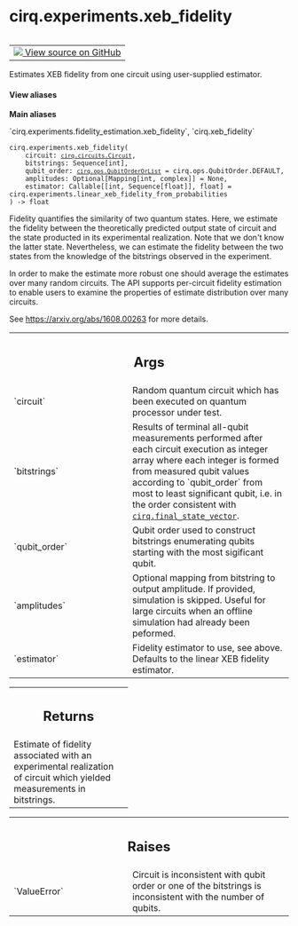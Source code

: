 <div itemscope itemtype="http://developers.google.com/ReferenceObject">
<meta itemprop="name" content="cirq.experiments.xeb_fidelity" />
<meta itemprop="path" content="Stable" />
</div>

# cirq.experiments.xeb_fidelity

<!-- Insert buttons and diff -->

<table class="tfo-notebook-buttons tfo-api" align="left">

<td>
  <a target="_blank" href="https://github.com/quantumlib/cirq/tree/master/cirq/experiments/fidelity_estimation.py">
    <img src="https://www.tensorflow.org/images/GitHub-Mark-32px.png" />
    View source on GitHub
  </a>
</td>
</table>



Estimates XEB fidelity from one circuit using user-supplied estimator.

<section class="expandable">
  <h4 class="showalways">View aliases</h4>
  <p>
<b>Main aliases</b>
<p>`cirq.experiments.fidelity_estimation.xeb_fidelity`, `cirq.xeb_fidelity`</p>
</p>
</section>

<pre class="devsite-click-to-copy prettyprint lang-py tfo-signature-link">
<code>cirq.experiments.xeb_fidelity(
    circuit: <a href="../../cirq/circuits/Circuit.md"><code>cirq.circuits.Circuit</code></a>,
    bitstrings: Sequence[int],
    qubit_order: <a href="../../cirq/ops/QubitOrderOrList.md"><code>cirq.ops.QubitOrderOrList</code></a> = cirq.ops.QubitOrder.DEFAULT,
    amplitudes: Optional[Mapping[int, complex]] = None,
    estimator: Callable[[int, Sequence[float]], float] = cirq.experiments.linear_xeb_fidelity_from_probabilities
) -> float
</code></pre>



<!-- Placeholder for "Used in" -->

Fidelity quantifies the similarity of two quantum states. Here, we estimate
the fidelity between the theoretically predicted output state of circuit and
the state producted in its experimental realization. Note that we don't know
the latter state. Nevertheless, we can estimate the fidelity between the two
states from the knowledge of the bitstrings observed in the experiment.

In order to make the estimate more robust one should average the estimates
over many random circuits. The API supports per-circuit fidelity estimation
to enable users to examine the properties of estimate distribution over
many circuits.

See https://arxiv.org/abs/1608.00263 for more details.

<!-- Tabular view -->
 <table class="responsive fixed orange">
<colgroup><col width="214px"><col></colgroup>
<tr><th colspan="2"><h2 class="add-link">Args</h2></th></tr>

<tr>
<td>
`circuit`
</td>
<td>
Random quantum circuit which has been executed on quantum
processor under test.
</td>
</tr><tr>
<td>
`bitstrings`
</td>
<td>
Results of terminal all-qubit measurements performed after
each circuit execution as integer array where each integer is
formed from measured qubit values according to `qubit_order` from
most to least significant qubit, i.e. in the order consistent with
<a href="../../cirq/sim/final_state_vector.md"><code>cirq.final_state_vector</code></a>.
</td>
</tr><tr>
<td>
`qubit_order`
</td>
<td>
Qubit order used to construct bitstrings enumerating
qubits starting with the most sigificant qubit.
</td>
</tr><tr>
<td>
`amplitudes`
</td>
<td>
Optional mapping from bitstring to output amplitude.
If provided, simulation is skipped. Useful for large circuits
when an offline simulation had already been peformed.
</td>
</tr><tr>
<td>
`estimator`
</td>
<td>
Fidelity estimator to use, see above. Defaults to the
linear XEB fidelity estimator.
</td>
</tr>
</table>



<!-- Tabular view -->
 <table class="responsive fixed orange">
<colgroup><col width="214px"><col></colgroup>
<tr><th colspan="2"><h2 class="add-link">Returns</h2></th></tr>
<tr class="alt">
<td colspan="2">
Estimate of fidelity associated with an experimental realization of
circuit which yielded measurements in bitstrings.
</td>
</tr>

</table>



<!-- Tabular view -->
 <table class="responsive fixed orange">
<colgroup><col width="214px"><col></colgroup>
<tr><th colspan="2"><h2 class="add-link">Raises</h2></th></tr>

<tr>
<td>
`ValueError`
</td>
<td>
Circuit is inconsistent with qubit order or one of the
bitstrings is inconsistent with the number of qubits.
</td>
</tr>
</table>

